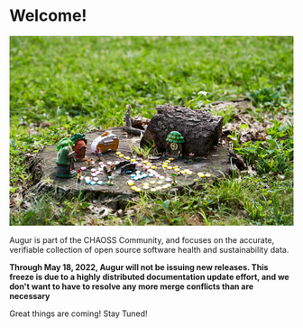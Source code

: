 # Welcome!
![Augur Landing](augur-landing.jpg)

Augur is part of the CHAOSS Community, and focuses on the accurate, verifiable collection of open source software health and sustainability data. 

**Through May 18, 2022, Augur will not be issuing new releases. This freeze is due to a highly distributed documentation update effort, and we don't want to have to resolve any more merge conflicts than are necessary**

Great things are coming! Stay Tuned!
